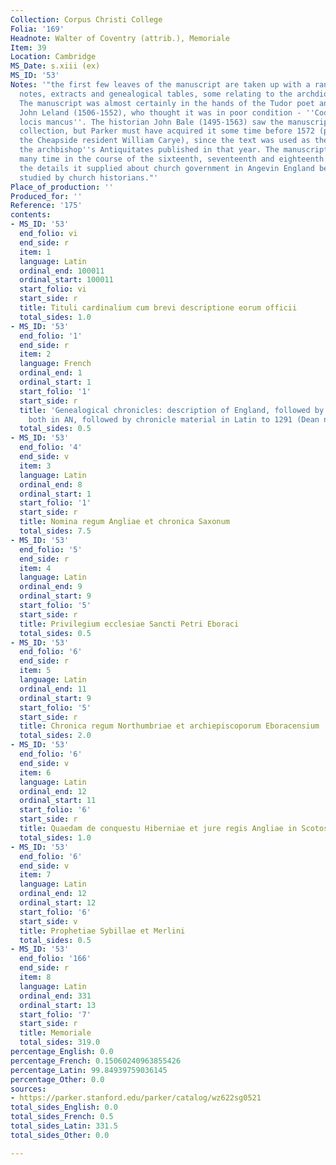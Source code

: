 ```yaml
---
Collection: Corpus Christi College
Folia: '169'
Headnote: Walter of Coventry (attrib.), Memoriale
Item: 39
Location: Cambridge
MS_Date: s.xiii (ex)
MS_ID: '53'
Notes: '"the first few leaves of the manuscript are taken up with a range of historical
  notes, extracts and genealogical tables, some relating to the archdiocese of York.
  The manuscript was almost certainly in the hands of the Tudor poet and antiquary
  John Leland (1506-1552), who thought it was in poor condition - ''Codex erat aliquot
  locis mancus''. The historian John Bale (1495-1563) saw the manuscript in Leland''s
  collection, but Parker must have acquired it some time before 1572 (possibly from
  the Cheapside resident William Carye), since the text was used as the basis for
  the archbishop''s Antiquitates published in that year. The manuscript was copied
  many time in the course of the sixteenth, seventeenth and eighteenth centuries,
  the details it supplied about church government in Angevin England being keenly
  studied by church historians."'
Place_of_production: ''
Produced_for: ''
Reference: '175'
contents:
- MS_ID: '53'
  end_folio: vi
  end_side: r
  item: 1
  language: Latin
  ordinal_end: 100011
  ordinal_start: 100011
  start_folio: vi
  start_side: r
  title: Tituli cardinalium cum brevi descriptione eorum officii
  total_sides: 1.0
- MS_ID: '53'
  end_folio: '1'
  end_side: r
  item: 2
  language: French
  ordinal_end: 1
  ordinal_start: 1
  start_folio: '1'
  start_side: r
  title: 'Genealogical chronicles: description of England, followed by one of Ireland,
    both in AN, followed by chronicle material in Latin to 1291 (Dean no. 6)'
  total_sides: 0.5
- MS_ID: '53'
  end_folio: '4'
  end_side: v
  item: 3
  language: Latin
  ordinal_end: 8
  ordinal_start: 1
  start_folio: '1'
  start_side: r
  title: Nomina regum Angliae et chronica Saxonum
  total_sides: 7.5
- MS_ID: '53'
  end_folio: '5'
  end_side: r
  item: 4
  language: Latin
  ordinal_end: 9
  ordinal_start: 9
  start_folio: '5'
  start_side: r
  title: Privilegium ecclesiae Sancti Petri Eboraci
  total_sides: 0.5
- MS_ID: '53'
  end_folio: '6'
  end_side: r
  item: 5
  language: Latin
  ordinal_end: 11
  ordinal_start: 9
  start_folio: '5'
  start_side: r
  title: Chronica regum Northumbriae et archiepiscoporum Eboracensium
  total_sides: 2.0
- MS_ID: '53'
  end_folio: '6'
  end_side: v
  item: 6
  language: Latin
  ordinal_end: 12
  ordinal_start: 11
  start_folio: '6'
  start_side: r
  title: Quaedam de conquestu Hiberniae et jure regis Angliae in Scotos
  total_sides: 1.0
- MS_ID: '53'
  end_folio: '6'
  end_side: v
  item: 7
  language: Latin
  ordinal_end: 12
  ordinal_start: 12
  start_folio: '6'
  start_side: v
  title: Prophetiae Sybillae et Merlini
  total_sides: 0.5
- MS_ID: '53'
  end_folio: '166'
  end_side: r
  item: 8
  language: Latin
  ordinal_end: 331
  ordinal_start: 13
  start_folio: '7'
  start_side: r
  title: Memoriale
  total_sides: 319.0
percentage_English: 0.0
percentage_French: 0.15060240963855426
percentage_Latin: 99.84939759036145
percentage_Other: 0.0
sources:
- https://parker.stanford.edu/parker/catalog/wz622sg0521
total_sides_English: 0.0
total_sides_French: 0.5
total_sides_Latin: 331.5
total_sides_Other: 0.0

---
```

